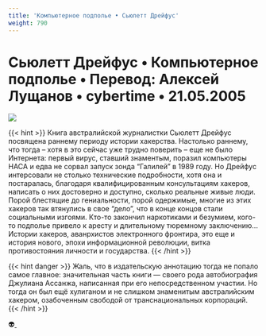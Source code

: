 ```yaml
---
title: 'Компьютерное подполье • Сьюлетт Дрейфус'
weight: 790
---
```


# Сьюлетт Дрейфус • **Компьютерное подполье** • Перевод: Алексей Лущанов • cybertime • 21.05.2005

![](/img/dreyfus.gif)

{{< hint >}}
Книга австралийской журналистки Сьюлетт Дрейфус посвящена раннему периоду истории хакерства. Настолько раннему, что тогда – хотя в это сейчас уже трудно поверить – еще не было Интернета: первый вирус, ставший знаментым, поразил компьютеры НАСА и едва не сорвал запуск зонда “Галилей” в 1989 году. Но Дрейфус интерсовали не столько технические подробности, хотя она и постаралась, благодаря квалифицированным консультациям хакеров, написать о них достоверно и доступно, сколько реальные живые люди. Порой блестящие до гениальности, порой одержимые, многие из этих хакеров так втянулись в свое “дело”, что в конце концов стали социальными изгоями. Кто-то закончил наркотиками и безумием, кого-то подполье привело к аресту и длительному тюремному заключению... Истории хакеров, аванрхистов электронного фронтира, это еще и история нового, эпохи информационной революции, витка противостояния личности и государства.
{{< /hint >}}

{{< hint danger >}}
Жаль, что в издательскую аннотацию тогда не попало самое главное: значительная часть книги — своего рода автобиография Джулиана Ассанжа, написанная при его непосредственном участии. Но тогда он был ещё хулиганом и не слишком знаменитым австралийским хакером, озабоченным свободой от транснациональных корпораций.
{{< /hint >}}

👽[ ](http://flibusta.is/b/122228)